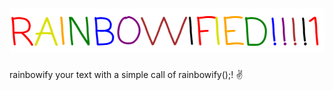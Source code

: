 ![alt tag](https://raw.githubusercontent.com/silicaRich/rainbowify/master/RAINBOWIFIED.png)
==========

rainbowify your text with a simple call of rainbowify();! :v:



